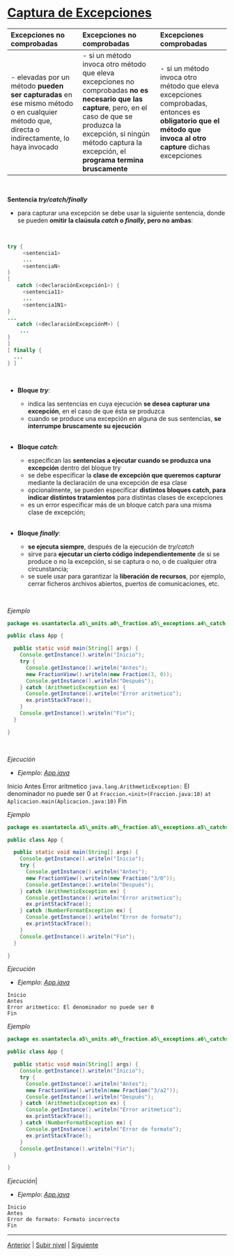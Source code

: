 # [Captura de Excepciones](README.md)

| **Excepciones no comprobadas** | **Excepciones no comprobadas** | **Excepciones comprobadas**  |
| :--- | :--- | :--- |
| - elevadas por un método **pueden ser capturadas** en ese mismo método o en cualquier método que, directa o indirectamente, lo haya invocado | - si un método invoca otro método que eleva excepciones no comprobadas **no es necesario que las capture**, pero, en el caso de que se produzca la excepción, si ningún método captura la excepción, el **programa termina bruscamente** |- si un método invoca otro método que eleva excepciones comprobadas, entonces es **obligatorio que el método que invoca al otro capture** dichas excepciones|

<br>

**Sentencia *try/catch/finally*** 

* para capturar una excepción se debe usar la siguiente sentencia, donde se pueden **omitir la claúsula *catch* o *finally*, pero no ambas**:

<br>

```java
try {
     <sentencia1>
     ...
     <sentenciaN>
}
[
   catch (<declaraciónExcepción1>) {
     <sentencia11>
     ...
     <sentencia1N1>
}
...
   catch (<declaraciónExcepciónM>) {
    ...
}
]
[ finally {
  ...
} ]
```
<br>

* **Bloque *try***:


	+ indica las sentencias en cuya ejecución **se desea capturar una excepción**, en el caso de que ésta se produzca
	+ cuando se produce una excepción en alguna de sus sentencias, **se interrumpe bruscamente su ejecución** <br><br>

* **Bloque *catch***:


	+ especifican las **sentencias a ejecutar cuando se produzca una excepción** dentro del bloque try
	+ se debe especificar la **clase de excepción que queremos capturar** mediante la declaración de una excepción de esa clase
	+ opcionalmente, se pueden especificar **distintos bloques catch, para indicar distintos tratamientos** para distintas clases de excepciones
	+ es un error especificar más de un bloque catch para una misma clase de excepción;<br><br>

* **Bloque *finally***:


	+ **se ejecuta siempre**, después de la ejecución de *try/catch*
	+ sirve para **ejecutar un cierto código independientemente** de si se produce o no la excepción, si se captura o no, o de cualquier otra circunstancia;
	+ se suele usar para garantizar la **liberación de recursos**, por ejemplo, cerrar ficheros archivos abiertos, puertos de comunicaciones, etc.



<br>

 *Ejemplo*  

```java
package es.usantatecla.a5\_units.a0\_fraction.a5\_exceptions.a4\_catch;

public class App {

  public static void main(String[] args) {
    Console.getInstance().writeln("Inicio");
    try {
      Console.getInstance().writeln("Antes");
      new FractionView().writeln(new Fraction(3, 0));
      Console.getInstance().writeln("Después");
    } catch (ArithmeticException ex) {
      Console.getInstance().writeln("Error aritmetico");
      ex.printStackTrace();
    }
    Console.getInstance().writeln("Fin");
  }

}
```

<br>

 *Ejecución*

* *Ejemplo*: [*App.java*](https://github.com/USantaTecla-tech-java/src/blob/main/src/main/java/es/usantatecla/a5_units/a0_fraction/a5_exceptions/a4_catch/App.java)



Inicio
Antes
Error aritmetico
`java.lang.ArithmeticException:` El denominador no puede ser 0
      `at` `Fraccion.<init>(Fraccion.java:10)`
      `at` `Aplicacion.main(Aplicacion.java:10)`
Fin


 *Ejemplo*  

```java
package es.usantatecla.a5\_units.a0\_fraction.a5\_exceptions.a5\_catchsFirst;

public class App {

  public static void main(String[] args) {
    Console.getInstance().writeln("Inicio");
    try {
      Console.getInstance().writeln("Antes");
      new FractionView().writeln(new Fraction("3/0"));
      Console.getInstance().writeln("Después");
    } catch (ArithmeticException ex) {
      Console.getInstance().writeln("Error aritmetico");
      ex.printStackTrace();
    } catch (NumberFormatException ex) {
      Console.getInstance().writeln("Error de formato");
      ex.printStackTrace();
    }
    Console.getInstance().writeln("Fin");
  }

}
```
 *Ejecución*
* *Ejemplo*: [*App.java*](https://github.com/USantaTecla-tech-java/src/blob/main/src/main/java/es/usantatecla/a5_units/a0_fraction/a5_exceptions/a5_catchsFirst/App.java)


```
Inicio
Antes
Error aritmetico: El denominador no puede ser 0
Fin
```


 *Ejemplo*  

```java
package es.usantatecla.a5\_units.a0\_fraction.a5\_exceptions.a6\_catchsSecond;

public class App {

  public static void main(String[] args) {
    Console.getInstance().writeln("Inicio");
    try {
      Console.getInstance().writeln("Antes");
      new FractionView().writeln(new Fraction("3/a2"));
      Console.getInstance().writeln("Después");
    } catch (ArithmeticException ex) {
      Console.getInstance().writeln("Error aritmetico");
      ex.printStackTrace();
    } catch (NumberFormatException ex) {
      Console.getInstance().writeln("Error de formato");
      ex.printStackTrace();
    }
    Console.getInstance().writeln("Fin");
  }

}
```

 *Ejecución*| 
* *Ejemplo*: [*App.java*](https://github.com/USantaTecla-tech-java/src/blob/main/src/main/java/es/usantatecla/a5_units/a0_fraction/a5_exceptions/a6_catchsSecond/App.java)



```
Inicio
Antes
Error de formato: Formato incorrecto
Fin
```

---


[Anterior](../u1exceptionThrowing/README.md) | [Subir nivel](../README.md) | [Siguiente](../u3exceptionDelegation/README.md)
